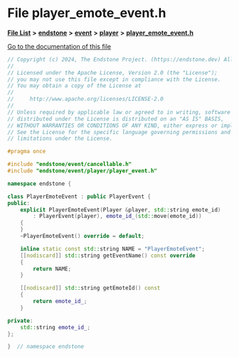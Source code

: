 

# File player\_emote\_event.h

[**File List**](files.md) **>** [**endstone**](dir_6cf277b678674f97c7a2b6b3b2447b33.md) **>** [**event**](dir_f1d783c0ad83ee143d16e768ebca51c8.md) **>** [**player**](dir_7c05c37b25e9c9eccd9c63c2d313ba28.md) **>** [**player\_emote\_event.h**](player__emote__event_8h.md)

[Go to the documentation of this file](player__emote__event_8h.md)


```C++
// Copyright (c) 2024, The Endstone Project. (https://endstone.dev) All Rights Reserved.
//
// Licensed under the Apache License, Version 2.0 (the "License");
// you may not use this file except in compliance with the License.
// You may obtain a copy of the License at
//
//     http://www.apache.org/licenses/LICENSE-2.0
//
// Unless required by applicable law or agreed to in writing, software
// distributed under the License is distributed on an "AS IS" BASIS,
// WITHOUT WARRANTIES OR CONDITIONS OF ANY KIND, either express or implied.
// See the License for the specific language governing permissions and
// limitations under the License.

#pragma once

#include "endstone/event/cancellable.h"
#include "endstone/event/player/player_event.h"

namespace endstone {

class PlayerEmoteEvent : public PlayerEvent {
public:
    explicit PlayerEmoteEvent(Player &player, std::string emote_id)
        : PlayerEvent(player), emote_id_(std::move(emote_id))
    {
    }
    ~PlayerEmoteEvent() override = default;

    inline static const std::string NAME = "PlayerEmoteEvent";
    [[nodiscard]] std::string getEventName() const override
    {
        return NAME;
    }

    [[nodiscard]] std::string getEmoteId() const
    {
        return emote_id_;
    }

private:
    std::string emote_id_;
};

}  // namespace endstone
```


